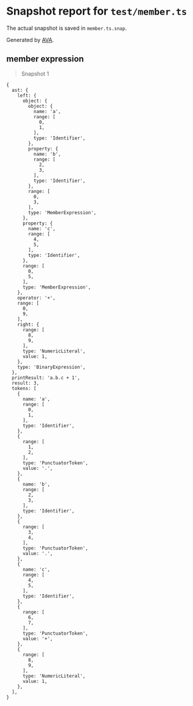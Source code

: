 # Snapshot report for `test/member.ts`

The actual snapshot is saved in `member.ts.snap`.

Generated by [AVA](https://avajs.dev).

## member expression

> Snapshot 1

    {
      ast: {
        left: {
          object: {
            object: {
              name: 'a',
              range: [
                0,
                1,
              ],
              type: 'Identifier',
            },
            property: {
              name: 'b',
              range: [
                2,
                3,
              ],
              type: 'Identifier',
            },
            range: [
              0,
              3,
            ],
            type: 'MemberExpression',
          },
          property: {
            name: 'c',
            range: [
              4,
              5,
            ],
            type: 'Identifier',
          },
          range: [
            0,
            5,
          ],
          type: 'MemberExpression',
        },
        operator: '+',
        range: [
          0,
          9,
        ],
        right: {
          range: [
            8,
            9,
          ],
          type: 'NumericLiteral',
          value: 1,
        },
        type: 'BinaryExpression',
      },
      printResult: 'a.b.c + 1',
      result: 3,
      tokens: [
        {
          name: 'a',
          range: [
            0,
            1,
          ],
          type: 'Identifier',
        },
        {
          range: [
            1,
            2,
          ],
          type: 'PunctuatorToken',
          value: '.',
        },
        {
          name: 'b',
          range: [
            2,
            3,
          ],
          type: 'Identifier',
        },
        {
          range: [
            3,
            4,
          ],
          type: 'PunctuatorToken',
          value: '.',
        },
        {
          name: 'c',
          range: [
            4,
            5,
          ],
          type: 'Identifier',
        },
        {
          range: [
            6,
            7,
          ],
          type: 'PunctuatorToken',
          value: '+',
        },
        {
          range: [
            8,
            9,
          ],
          type: 'NumericLiteral',
          value: 1,
        },
      ],
    }
